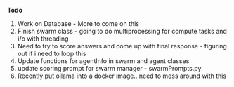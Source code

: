 **Todo**

1. Work on Database - More to come on this
2. Finish swarm class - going to do multiprocessing for compute tasks and i/o with threading
3. Need to try to score answers and come up with final response - figuring out if i need to loop this
4. Update functions for agentInfo in swarm and agent classes
5. update scoring prompt for swarm manager - swarmPrompts.py
6. Recently put ollama into a docker image.. need to mess around with this